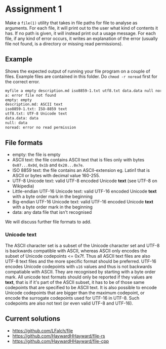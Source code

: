 # Assignment 1

Make a `file(1)` utility that takes in file paths for file to analyse as arguments. For each file, it will print out to the user what kind of contents it has. If no path is given, it will instead print out a usage message. For each file, if any kind of error occurs, it writes an explanation of the error (usually file not found, is a directory or missing read permissions).

## Example

Shows the expected output of running your file program on a couple of files. Example files are contained in this folder. Do `chmod -r noread` first for the correct error.

```sh
myfile a empty description.md iso8859-1.txt utf8.txt data.data null noread
a: error file not found
empty: empty
description.md: ASCII text
iso8859-1.txt: ISO-8859 text
utf8.txt: UTF-8 Unicode text
data.data: data
null: data
noread: error no read permission
```

## File formats

- empty: the file is empty
- ASCII text: the file contains ASCII text that is files only with bytes `0x07...0x0d`, `0x1b` and `0x20...0x7e`.
- ISO 8859 text: the file contains an ASCII-extension eg. Latin1 that is ASCII or bytes with decimal value 160-255.
- UTF-8 Unicode text: valid UTF-8 encoded Unicode **text** (see UTF-8 on Wikipedia)
- Little-endian UTF-16 Unicode text: valid UTF-16 encoded Unicode **text** with a byte order mark in the beginning
- Big-endian UTF-16 Unicode text: valid UTF-16 encoded Unicode **text** with a byte order mark in the beginning
- data: any data file that isn't recognised

We will discuss further file formats to add.

### Unicode text

The ASCII character set is a subset of the Unicode character set and UTF-8 is backwards compatible with ASCII, whereas ASCII only encodes
the subset of Unicode codepoints <= 0x7f. Thus all ASCII text files are also UTF-8 text files and the more specific format should be preferred.
UTF-16 encodes Unicode codepoints with `u16` values and thus is not backwards compatiable with ASCII. They are recognised by starting with a byte order mark.
All unicode text formats should only be reported if they values are **text**, that is if it's part of the ASCII subset, it has to be of those same codepoints
that are specified to be ASCII text. It is also possible to encode Unicode codepoints that are bigger than the maximum codepoint, or encode the surrogate codepoints
used for UTF-16 in UTF-8. Such codepoints are also not text (or even valid UTF-8 and UTF-16).

## Current solutions

- <https://github.com/LFalch/file>
- <https://github.com/HaywardHHayward/file-rs>
- <https://github.com/HaywardHHayward/file-cpp>
